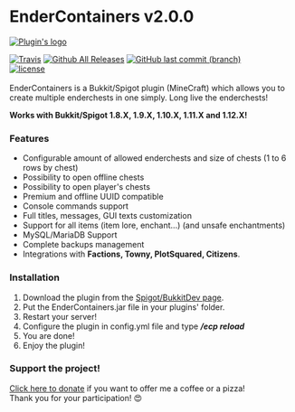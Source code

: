 # EnderContainers v2.0.0
[![Plugin's logo](https://www.spigotmc.org/attachments/logo-png.25339/)](https://www.spigotmc.org/resources/endercontainers-1-8-x-to-1-10-x.4750/)

[![Travis](https://img.shields.io/travis/utarwyn/endercontainers.svg?style=flat-square)](https://travis-ci.org/utarwyn/endercontainers) [![Github All Releases](https://img.shields.io/badge/dynamic/json.svg?label=Spigot%20downloads&colorB=ff69b4&prefix=&suffix=&query=$.downloads&uri=https%3A%2F%2Fapi.spiget.org%2Fv2%2Fresources%2F4750&style=flat-square)](https://www.spigotmc.org/resources/endercontainers-1-8-x-to-1-10-x.4750/) [![GitHub last commit (branch)](https://img.shields.io/github/last-commit/utarwyn/endercontainers/master.svg?style=flat-square)](https://github.com/utarwyn/EnderContainers/commits/master) \
[![license](https://img.shields.io/github/license/utarwyn/endercontainers.svg?style=flat-square)](https://github.com/utarwyn/EnderContainers/blob/master/LICENSE) \
\
EnderContainers is a Bukkit/Spigot plugin (MineCraft) which allows you to create multiple enderchests in one simply.
Long live the enderchests!

**Works with Bukkit/Spigot 1.8.X, 1.9.X, 1.10.X, 1.11.X and 1.12.X!**


### Features

 - Configurable amount of allowed enderchests and size of chests (1 to 6 rows by chest)
 - Possibility to open offline chests
 - Possibility to open player's chests
 - Premium and offline UUID compatible
 - Console commands support
 - Full titles, messages, GUI texts customization
 - Support for all items (item lore, enchant...) (and unsafe enchantments)
 - MySQL/MariaDB Support
 - Complete backups management
 - Integrations with **Factions, Towny, PlotSquared, Citizens**.


### Installation

 1. Download the plugin from the [Spigot/BukkitDev page](https://www.spigotmc.org/resources/endercontainers-1-8-x-to-1-10-x.4750/).
 2. Put the EnderContainers.jar file in your plugins' folder.
 3. Restart your server!
 4. Configure the plugin in config.yml file and type ***/ecp reload***
 5. You are done!
 6. Enjoy the plugin!


 ### Support the project!
 
[Click here to donate](https://www.tipeeestream.com/utarwyn/donation) if you want to offer me a coffee or a pizza! \
Thank you for your participation! :heart_eyes: